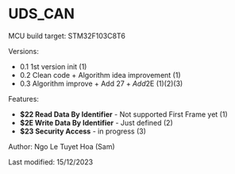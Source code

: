 # UDS_CAN

MCU build target: STM32F103C8T6

Versions:
- 0.1 1st version init (1)
- 0.2 Clean code + Algorithm idea improvement (1)
- 0.3 Algorithm improve + Add $27 + Add$2E (1)(2)(3)

Features:
- **$22 Read Data By Identifier** - Not supported First Frame yet (1)
- **$2E Write Data By Identifier** - Just defined (2)
- **$23 Security Access** - in progress (3)
  
Author: Ngo Le Tuyet Hoa (Sam)

Last modified: 15/12/2023
